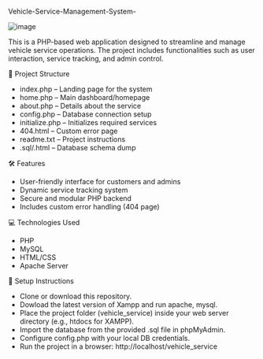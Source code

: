 Vehicle-Service-Management-System-

![image](https://github.com/user-attachments/assets/fc0f5699-1124-4354-a9c9-690598d1b792)

This is a PHP-based web application designed to streamline and manage vehicle service operations. The project includes functionalities such as user interaction, service tracking, and admin control.

📁 Project Structure
* index.php – Landing page for the system
* home.php – Main dashboard/homepage
* about.php – Details about the service
* config.php – Database connection setup
* initialize.php – Initializes required services
* 404.html – Custom error page
* readme.txt – Project instructions
* .sql/.html – Database schema dump

🛠 Features
* User-friendly interface for customers and admins
* Dynamic service tracking system
* Secure and modular PHP backend
* Includes custom error handling (404 page)

💻 Technologies Used
* PHP
* MySQL
* HTML/CSS
* Apache Server

🧰 Setup Instructions
* Clone or download this repository.
* Dowload the latest version of Xampp and run apache, mysql.
* Place the project folder (vehicle_service) inside your web server directory (e.g., htdocs for XAMPP).
* Import the database from the provided .sql file in phpMyAdmin.
* Configure config.php with your local DB credentials.
* Run the project in a browser: http://localhost/vehicle_service
